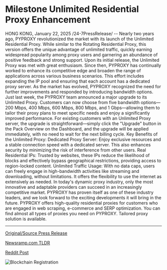 # Milestone Unlimited Residential Proxy Enhancement

HONG KONG, January 22, 2025 /24-7PressRelease/ -- Nearly two years ago, PYPROXY revolutionized the market with its launch of the Unlimited Residential Proxy. While similar to the Rotating Residential Proxy, this version offers the unique advantage of unlimited traffic, quickly earning widespread popularity among proxy users and garnering an abundance of positive feedback and strong support.  Upon its initial release, the Unlimited Proxy was met with great enthusiasm. Since then, PYPROXY has continually worked to enhance its competitive edge and broaden the range of applications across various business scenarios. This effort includes expanding the IP pool and ensuring that each account has a dedicated proxy server. As the market has evolved, PYPROXY recognized the need for further improvements and responded by introducing bandwidth options.  Just last week, the PYPROXY team announced a major upgrade to its Unlimited Proxy. Customers can now choose from five bandwidth options—200 Mbps, 400 Mbps, 600 Mbps, 800 Mbps, and 1 Gbps—allowing them to tailor their proxy plans to meet specific needs and enjoy a significantly improved performance. For existing customers with an Unlimited Proxy server, the upgrade is straightforward—simply click the "Upgrade" button in the Pack Overview on the Dashboard, and the upgrade will be applied immediately, with no need to wait for the next billing cycle.  Key Benefits of the Unlimited Proxy: Dedicated Proxy Server: Enjoy exclusive resources and a stable connection speed with a dedicated server. This also enhances security by minimizing the risk of interference from other users. Real Residential IPs: Trusted by websites, these IPs reduce the likelihood of blocks and effectively bypass geographical restrictions, providing access to region-locked content. Unlimited Traffic Usage: With no data caps, users can freely engage in high-bandwidth activities like streaming and downloading, without limitations. It offers the flexibility to use the internet as extensively as needed.  In today's dynamic proxy industry, only the most innovative and adaptable providers can succeed in an increasingly competitive market. PYPROXY has proven itself as one of these industry leaders, and we look forward to the exciting developments it will bring in the future.  PYPROXY offers high-quality residential proxies for customers who are engaged in web scraping, e-commerce and SERP optimization. You can find almost all types of proxies you need on PYPROXY. Tailored proxy solution is available. 

---

[Original/Source Press Release](https://www.24-7pressrelease.com/press-release/518632/milestone-unlimited-residential-proxy-enhancement)
                    

[Newsramp.com TLDR](https://newsramp.com/curated-news/pyproxy-upgrades-unlimited-residential-proxy-with-five-bandwidth-options/c6f076688c88dce3043ef3fa042152d9) 

 



[Reddit Post](https://www.reddit.com/r/Business_NewsRamp/comments/1i76gw9/pyproxy_upgrades_unlimited_residential_proxy_with/) 



![Blockchain Registration](https://cdn.newsramp.app/24-7PressRelease/qrcode/251/22/joinTLNf.webp)